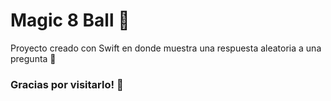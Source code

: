 # Magic 8 Ball 🎱

Proyecto creado con Swift en donde muestra una respuesta aleatoria a una pregunta 🧐

### Gracias por visitarlo! 🙌
